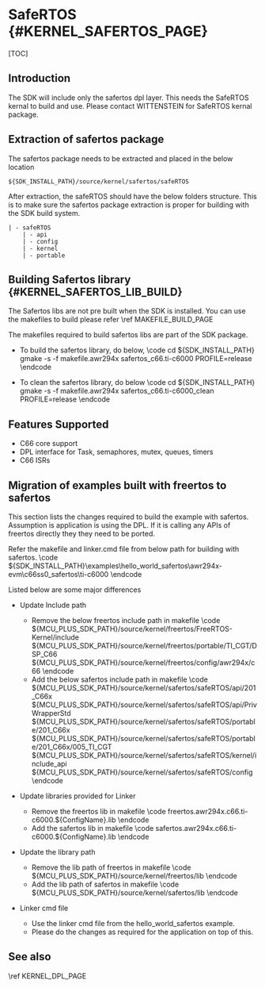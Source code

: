 # SafeRTOS {#KERNEL_SAFERTOS_PAGE}

[TOC]

## Introduction

The SDK will include only the safertos dpl layer. This needs the SafeRTOS kernal to build and use.
Please contact WITTENSTEIN for SafeRTOS kernal package.

## Extraction of safertos package

The safertos package needs to be extracted and placed in the below location

    ${SDK_INSTALL_PATH}/source/kernel/safertos/safeRTOS

After extraction, the safeRTOS should have the below folders structure. This is to make sure the safertos package extraction is proper for building with the SDK build system.

    | - safeRTOS
        | - api
        | - config
        | - kernel
        | - portable

## Building Safertos library {#KERNEL_SAFERTOS_LIB_BUILD}

The Safertos libs are not pre built when the SDK is installed.
You can use the makefiles to build please refer \ref MAKEFILE_BUILD_PAGE

The makefiles required to build safertos libs are part of the SDK package.

- To build the safertos library, do below,
    \code
    cd ${SDK_INSTALL_PATH}
    gmake -s -f makefile.awr294x safertos_c66.ti-c6000 PROFILE=release
    \endcode

- To clean  the safertos library, do below
    \code
    cd ${SDK_INSTALL_PATH}
    gmake -s -f makefile.awr294x safertos_c66.ti-c6000_clean PROFILE=release
    \endcode

## Features Supported

- C66 core support
- DPL interface for Task, semaphores, mutex, queues, timers
- C66 ISRs

## Migration of examples built with freertos to safertos

This section lists the changes required to build the example with safertos.
Assumption is application is using the DPL.
If it is calling any APIs of freertos directly they they need to be ported.

Refer the makefile and linker.cmd file from below path for building with safertos.
    \code
    ${SDK_INSTALL_PATH}\examples\hello_world_safertos\awr294x-evm\c66ss0_safertos\ti-c6000
    \endcode

Listed below are some major differences
- Update Include path
    - Remove the below freertos include path in makefile
    \code
	${MCU_PLUS_SDK_PATH}/source/kernel/freertos/FreeRTOS-Kernel/include
	${MCU_PLUS_SDK_PATH}/source/kernel/freertos/portable/TI_CGT/DSP_C66
	${MCU_PLUS_SDK_PATH}/source/kernel/freertos/config/awr294x/c66
    \endcode
    - Add the below safertos include path in makefile
    \code
	${MCU_PLUS_SDK_PATH}/source/kernel/safertos/safeRTOS/api/201_C66x
	${MCU_PLUS_SDK_PATH}/source/kernel/safertos/safeRTOS/api/PrivWrapperStd
	${MCU_PLUS_SDK_PATH}/source/kernel/safertos/safeRTOS/portable/201_C66x
	${MCU_PLUS_SDK_PATH}/source/kernel/safertos/safeRTOS/portable/201_C66x/005_TI_CGT
	${MCU_PLUS_SDK_PATH}/source/kernel/safertos/safeRTOS/kernel/include_api
	${MCU_PLUS_SDK_PATH}/source/kernel/safertos/safeRTOS/config
    \endcode

- Update libraries provided for Linker
    - Remove the freertos lib in makefile
    \code
    freertos.awr294x.c66.ti-c6000.${ConfigName}.lib
    \endcode
    - Add the safertos lib in makefile
    \code
    safertos.awr294x.c66.ti-c6000.${ConfigName}.lib
    \endcode

- Update the library path
    - Remove the lib path of freertos in makefile
    \code
    ${MCU_PLUS_SDK_PATH}/source/kernel/freertos/lib
    \endcode
    - Add the lib path of safertos in makefile
    \code
    ${MCU_PLUS_SDK_PATH}/source/kernel/safertos/lib
    \endcode

- Linker cmd file
    - Use the linker cmd file from the hello_world_safertos example.
    - Please do the changes as required for the application on top of this.

## See also

\ref KERNEL_DPL_PAGE
